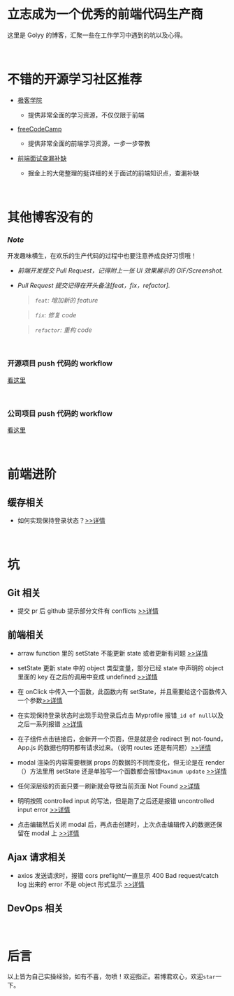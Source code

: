 # 立志成为一个优秀的前端代码生产商

这里是 Golyy 的博客，汇聚一些在工作学习中遇到的坑以及心得。

<br/>

# 不错的开源学习社区推荐

-   [极客学院](https://wiki.jikexueyuan.com/)

    -   提供非常全面的学习资源，不仅仅限于前端

-   [freeCodeCamp](https://www.freecodecamp.org/learn/)

    -   提供非常全面的前端学习资源，一步一步带教

-   [前端面试查漏补缺](https://juejin.im/post/5c6bab91f265da2dd94c9f9e)
    -   掘金上的大佬整理的挺详细的关于面试的前端知识点，查漏补缺

<br/>

# 其他博客没有的

### **_Note_**

开发趣味横生，在欢乐的生产代码的过程中也要注意养成良好习惯哦！

-   _前端开发提交 Pull Request，记得附上一张 UI 效果展示的 GIF/Screenshot._
-   _Pull Request 提交记得在开头备注[feat，fix，refactor]._

    > _`feat`: 增加新的 feature_

    > _`fix`: 修复 code_

    > _`refactor`: 重构 code_

<br/>

### 开源项目 push 代码的 workflow

[看这里](./specials/workflow1.md)

<br/>

### 公司项目 push 代码的 workflow

[看这里](./specials/workflow2.md)

<br/>

# 前端进阶

## 缓存相关

-   如何实现保持登录状态？[>>详情](./knowledge/advanceFrontend.md)

<br/>

# 坑

## Git 相关

-   提交 pr 后 github 提示部分文件有 conflicts [>>详情](./holes/gitRelated.md)

## 前端相关

-   arraw function 里的 setState 不能更新 state 或者更新有问题 [>>详情](./holes/setState.md)

-   setState 更新 state 中的 object 类型变量，部分已经 state 中声明的 object 里面的 key 在之后的调用中变成 undefined [>>详情](./holes/setState.md)

-   在 onClick 中传入一个函数，此函数内有 setState，并且需要给这个函数传入一个参数[>>详情](./holes/frontend.md)

-   在实现保持登录状态时出现手动登录后点击 Myprofile 报错`_id of null`以及之后一系列报错 [>>详情](./holes/frontend.md# 'Persistent Login 相关')

-   在子组件点击链接后，会新开一个页面，但是就是会 redirect 到 not-found，App.js 的数据也明明都有请求过来。（说明 routes 还是有问题）[>>详情](./holes/react-router.md)

-   modal 渲染的内容需要根据 props 的数据的不同而变化，但无论是在 render（）方法里用 setState 还是单独写一个函数都会报错`Maximum update` [>>详情](./holes/lifecycleMethod.md)

-   任何深层级的页面只要一刷新就会导致当前页面 Not Found [>>详情](./holes/react-router.md)

-   明明按照 controlled input 的写法，但是跑了之后还是报错 uncontrolled input error [>>详情](./holes/controlledInput.md)

-   点击编辑然后关闭 modal 后，再点击创建时，上次点击编辑传入的数据还保留在 modal 上 [>>详情](./holes/setState.md)

## Ajax 请求相关

-   axios 发送请求时，报错 cors preflight/一直显示 400 Bad request/catch log 出来的 error 不是 object 形式显示 [>>详情](./holes/ajax.md)

## DevOps 相关

<br/>

# 后言

以上皆为自己实操经验，如有不喜，勿喷！欢迎指正。若博君欢心，欢迎`star`一下。
